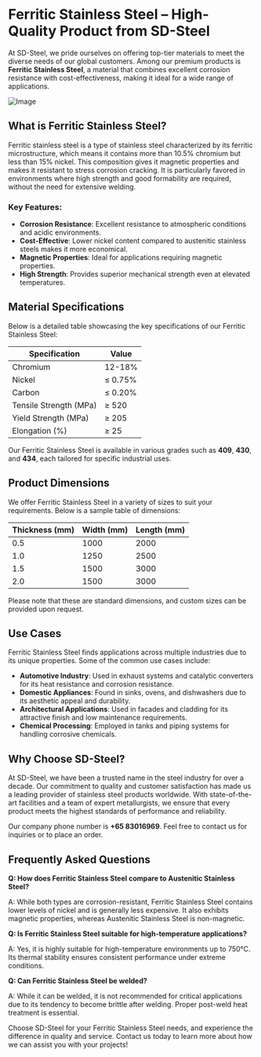# Ferritic Stainless Steel – High-Quality Product from SD-Steel

At SD-Steel, we pride ourselves on offering top-tier materials to meet the diverse needs of our global customers. Among our premium products is **Ferritic Stainless Steel**, a material that combines excellent corrosion resistance with cost-effectiveness, making it ideal for a wide range of applications.

![Image](https://github.com/user-attachments/assets/2567258e-e124-4816-932d-1809bd27ef0b)

## What is Ferritic Stainless Steel?

Ferritic stainless steel is a type of stainless steel characterized by its ferritic microstructure, which means it contains more than 10.5% chromium but less than 15% nickel. This composition gives it magnetic properties and makes it resistant to stress corrosion cracking. It is particularly favored in environments where high strength and good formability are required, without the need for extensive welding.

### Key Features:
- **Corrosion Resistance**: Excellent resistance to atmospheric conditions and acidic environments.
- **Cost-Effective**: Lower nickel content compared to austenitic stainless steels makes it more economical.
- **Magnetic Properties**: Ideal for applications requiring magnetic properties.
- **High Strength**: Provides superior mechanical strength even at elevated temperatures.

## Material Specifications

Below is a detailed table showcasing the key specifications of our Ferritic Stainless Steel:

| Specification | Value |
|---------------|-------|
| Chromium      | 12-18% |
| Nickel         | ≤ 0.75% |
| Carbon        | ≤ 0.20% |
| Tensile Strength (MPa) | ≥ 520 |
| Yield Strength (MPa)   | ≥ 205 |
| Elongation (%) | ≥ 25 |

Our Ferritic Stainless Steel is available in various grades such as **409**, **430**, and **434**, each tailored for specific industrial uses.

## Product Dimensions

We offer Ferritic Stainless Steel in a variety of sizes to suit your requirements. Below is a sample table of dimensions:

| Thickness (mm) | Width (mm) | Length (mm) |
|----------------|------------|-------------|
| 0.5            | 1000       | 2000        |
| 1.0            | 1250       | 2500        |
| 1.5            | 1500       | 3000        |
| 2.0            | 1500       | 3000        |

Please note that these are standard dimensions, and custom sizes can be provided upon request.

## Use Cases

Ferritic Stainless Steel finds applications across multiple industries due to its unique properties. Some of the common use cases include:

- **Automotive Industry**: Used in exhaust systems and catalytic converters for its heat resistance and corrosion resistance.
- **Domestic Appliances**: Found in sinks, ovens, and dishwashers due to its aesthetic appeal and durability.
- **Architectural Applications**: Used in facades and cladding for its attractive finish and low maintenance requirements.
- **Chemical Processing**: Employed in tanks and piping systems for handling corrosive chemicals.

## Why Choose SD-Steel?

At SD-Steel, we have been a trusted name in the steel industry for over a decade. Our commitment to quality and customer satisfaction has made us a leading provider of stainless steel products worldwide. With state-of-the-art facilities and a team of expert metallurgists, we ensure that every product meets the highest standards of performance and reliability.

Our company phone number is **+65 83016969**. Feel free to contact us for inquiries or to place an order.

## Frequently Asked Questions

**Q: How does Ferritic Stainless Steel compare to Austenitic Stainless Steel?**

A: While both types are corrosion-resistant, Ferritic Stainless Steel contains lower levels of nickel and is generally less expensive. It also exhibits magnetic properties, whereas Austenitic Stainless Steel is non-magnetic.

**Q: Is Ferritic Stainless Steel suitable for high-temperature applications?**

A: Yes, it is highly suitable for high-temperature environments up to 750°C. Its thermal stability ensures consistent performance under extreme conditions.

**Q: Can Ferritic Stainless Steel be welded?**

A: While it can be welded, it is not recommended for critical applications due to its tendency to become brittle after welding. Proper post-weld heat treatment is essential.

Choose SD-Steel for your Ferritic Stainless Steel needs, and experience the difference in quality and service. Contact us today to learn more about how we can assist you with your projects!